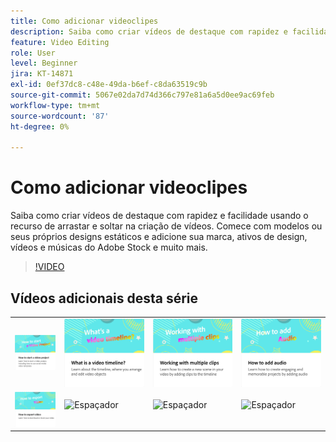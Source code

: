 ```yaml
---
title: Como adicionar videoclipes
description: Saiba como criar vídeos de destaque com rapidez e facilidade usando o recurso de arrastar e soltar na criação de vídeos
feature: Video Editing
role: User
level: Beginner
jira: KT-14871
exl-id: 0ef37dc8-c48e-49da-b6ef-c8da63519c9b
source-git-commit: 5067e02da7d74d366c797e81a6a5d0ee9ac69feb
workflow-type: tm+mt
source-wordcount: '87'
ht-degree: 0%

---
```


# Como adicionar videoclipes

Saiba como criar vídeos de destaque com rapidez e facilidade usando o recurso de arrastar e soltar na criação de vídeos. Comece com modelos ou seus próprios designs estáticos e adicione sua marca, ativos de design, vídeos e músicas do Adobe Stock e muito mais.

>[!VIDEO](https://video.tv.adobe.com/v/3436427?quality=12&learn=on&hidetitle=true&captions=por_br)

## Vídeos adicionais desta série

<table style="table-layout:fixed">
<tr>
   <td>
         <a href="start-video.md">
            <img alt="Como iniciar um projeto de vídeo" src="assets/start-video.png" />
         </a>
   </td>
   <td>
         <a href="video-timeline.md">
            <img alt="O que é uma linha de tempo de vídeo?" src="assets/video-timeline.png" />
         </a>
   </td>
   <td>
         <a href="multiple-clips.md">
            <img alt="Trabalhar com vários clipes" src="assets/multiple-clips.png" />
         </a>
   </td>
   <td>
         <a href="add-audio-video.md">
            <img alt="Como adicionar áudio" src="assets/add-audio-video.png" />
         </a>
   </td>
</tr>
<tr>
    <td>
         <a href="export-video.md">
            <img alt="Como exportar vídeo" src="assets/export-video.png" />
         </a>
   </td>
   <td>
    <img alt="Espaçador" src="../assets/Gray_thumbnail.png" />
    <div>
    <br>
   </td>
   <td>
    <img alt="Espaçador" src="../assets/Gray_thumbnail.png" />
    <div>
    <br>
   </td>
   <td>
    <img alt="Espaçador" src="../assets/Gray_thumbnail.png" />
    <div>
    <br>
   </td>
</tr>
</table>
